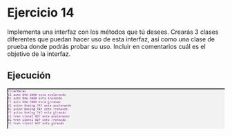 # Ejercicio 14

Implementa una interfaz con los métodos que tú desees. Crearás 3 clases diferentes que puedan
hacer uso de esta interfaz, así como una clase de prueba donde podrás probar su uso. Incluir
en comentarios cuál es el objetivo de la interfaz.

Ejecución
-------------

![](../../img/ej14.JPG)